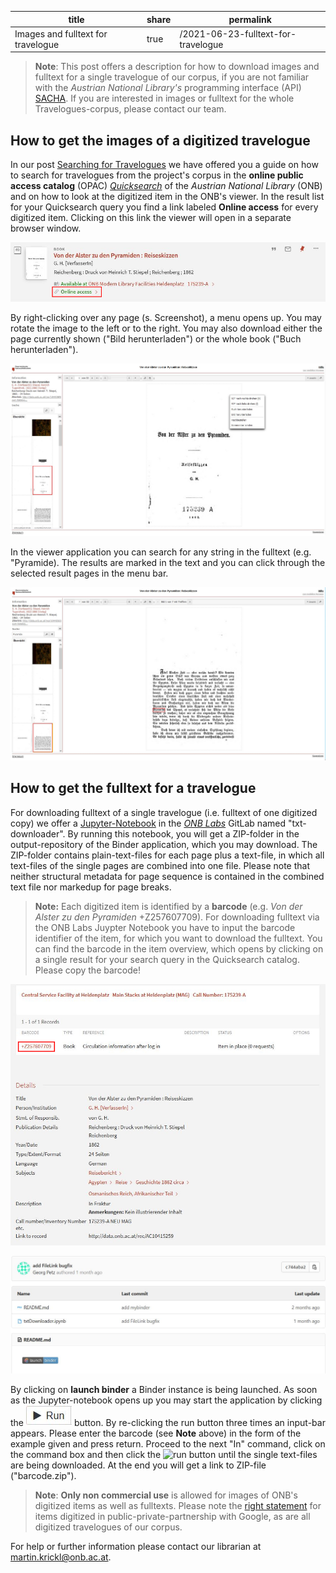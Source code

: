 | title | share | permalink |
| ----  | ----  | ---- |
| Images and fulltext for travelogue | true | /2021-06-23-fulltext-for-travelogue |

>**Note**: This post offers a description for how to download images and fulltext for a single travelogue of our corpus, if you are not familiar with the *Austrian National Library's* programming interface (API) [SACHA](https://iiif.onb.ac.at). If you are interested in images or fulltext for the whole Travelogues-corpus, please contact our team. 

## How to get the images of a digitized travelogue ##

In our post [Searching for Travelogues](https://travelogues-project.info/2021-04-21-searching-for-travelogues/) we have offered you a guide on how to search for travelogues from the project's corpus in the 
**online public access catalog** (OPAC) [*Quicksearch*](https://search.onb.ac.at/primo-explore/search?vid=ONB&lang=en_US) of the *Austrian National Library* (ONB) and on how to look at the digitized item in the ONB's viewer. In the result list for your Quicksearch query you find a link labeled **Online access** for every digitized item. Clicking on this link the viewer will open in a separate browser window. 

![Access digitized item in the ONB Viewer](/images/Fulltext-for-travelogue_Screenshot_1.jpg)

By right-clicking over any page (s. Screenshot), a menu opens up. You may rotate the image to the left or to the right. You may also download either the page currently shown ("Bild herunterladen") or the whole book ("Buch herunterladen").

![Download-menu in the ONB Viewer](/images/Fulltext-for-travelogue_Screenshot_2.jpg)

In the viewer application you can search for any string in the fulltext (e.g. "Pyramide). The results are marked in the text and you can click through the selected result pages in the menu bar. 

![Search the fulltext in the ONB Viewer](/images/Fulltext-for-travelogue_Screenshot_3.jpg)

## How to get the fulltext for a travelogue ##

For downloading fulltext of a single travelogue (i.e. fulltext of one digitized copy) we offer a [Jupyter-Notebook](https://labs.onb.ac.at/gitlab/georgp/sacha-txt-downloader/) in the [*ONB Labs*](https://labs.onb.ac.at/en/) GitLab named "txt-downloader". By running this notebook, you will get a ZIP-folder in the output-repository of the Binder application, which you may download. The ZIP-folder contains plain-text-files for each page plus a text-file, in which all text-files of the single pages are combined into one file. Please note that neither structural metadata for page sequence is contained in the combined text file nor markedup for page breaks. 

>**Note:** Each digitized item is identified by a **barcode** (e.g. *Von der Alster zu den Pyramiden* +Z257607709). For downloading fulltext via the ONB Labs Juypter Notebook you have to input the barcode identifier of the item, for which you want to download the fulltext. You can find the barcode in the item overview, which opens by clicking on a single result for your search query in the Quicksearch catalog. Please copy the barcode!

![Barcode for digitized item](/images/Fulltext-for-travelogue_Screenshot_6.jpg)

![Notebook in the ONB Labs GitLabs](/images/Fulltext-for-travelogue_Screenshot_4.JPG)

By clicking on **launch binder** a Binder instance is being launched. As soon as the Jupyter-notebook opens up you may start the application by clicking the ![run](/images/Fulltext-for-travelogue_Screenshot_5.JPG) button. By re-clicking the run button three times an input-bar appears. Please enter the barcode (see **Note** above) in the form of the example given and press return. Proceed to the next "In" command, click on the command box and then click the ![run](/images/Fulltext-for-travelogue_Screenshor_5.JPG) button until the single text-files are being downloaded. At the end you will get a link to ZIP-file ("barcode.zip"). 

>**Note**: **Only non commercial use** is allowed for images of ONB's digitized items as well as fulltexts. Please note the [right statement](https://rightsstatements.org/page/NoC-NC/1.0/?language=en) for items digitized in public-private-partnership with Google, as are all digitized travelogues of our corpus. 

For help or further information please contact our librarian at <martin.krickl@onb.ac.at>.

